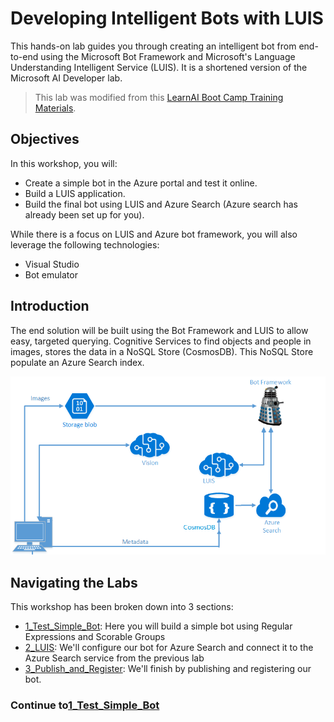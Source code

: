 # Developing Intelligent Bots with LUIS 

This hands-on lab guides you through creating an intelligent bot from end-to-end using the Microsoft Bot Framework and Microsoft's Language Understanding Intelligent Service (LUIS).  It is a shortened version of the Microsoft AI Developer lab.
> This lab was modified from this [LearnAI Boot Camp Training Materials](https://github.com/Azure/LearnAI-Bootcamp).

## Objectives
In this workshop, you will:
- Create a simple bot in the Azure portal and test it online.
- Build a LUIS application.
- Build the final bot using LUIS and Azure Search (Azure search has already been set up for you).

While there is a focus on LUIS and Azure bot framework, you will also leverage the following technologies:
- Visual Studio
- Bot emulator


## Introduction
The end solution will be built using the Bot Framework and LUIS to allow easy, targeted querying. Cognitive Services to find objects and people in  images, stores the data in a NoSQL Store (CosmosDB). This NoSQL Store  populate an Azure Search index.

![Architecture Diagram](./resources/assets/AI_Immersion_Arch.png)


## Navigating the Labs

This workshop has been broken down into 3 sections:
- [1_Test_Simple_Bot](./1_Test_Simple_Bot.md): Here you will build a simple bot using Regular Expressions and Scorable Groups
- [2_LUIS](./2_LUIS.md): We'll configure our bot for Azure Search and connect it to the Azure Search service from the previous lab
- [3_Publish_and_Register](./3_Publish_and_Register.md): We'll finish by publishing and registering our bot.


### Continue to[1_Test_Simple_Bot](./1_Test_Simple_Bot.md)


